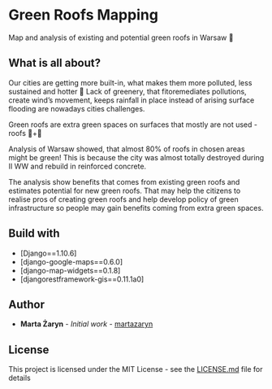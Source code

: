 # Green Roofs Mapping

Map and analysis of existing and potential green roofs in Warsaw 🌱


## What is all about?

Our cities are getting more built-in, what makes them more polluted, less sustained and hotter 🌆 Lack of greenery, that fitoremediates pollutions, create wind’s movement, keeps rainfall in place instead of arising surface flooding are nowadays cities challenges. 

Green roofs are extra green spaces on surfaces that mostly are not used - roofs 🏢+🌳

Analysis of Warsaw showed, that almost 80% of roofs in chosen areas might be green! This is because the city was almost totally destroyed during II WW and rebuild in reinforced concrete. 

The analysis show benefits that comes from existing green roofs and estimates potential for new green roofs. That may help the citizens to realise pros of creating green roofs and help develop policy of green infrastructure so people may gain benefits coming from extra green spaces.


## Build with

* [Django==1.10.6] 
* [django-google-maps==0.6.0]
* [django-map-widgets==0.1.8]
* [djangorestframework-gis==0.11.1a0]


## Author

* **Marta Żaryn** - *Initial work* - [martazaryn](https://github.com/martazaryn)


## License

This project is licensed under the MIT License - see the [LICENSE.md](LICENSE.md) file for details